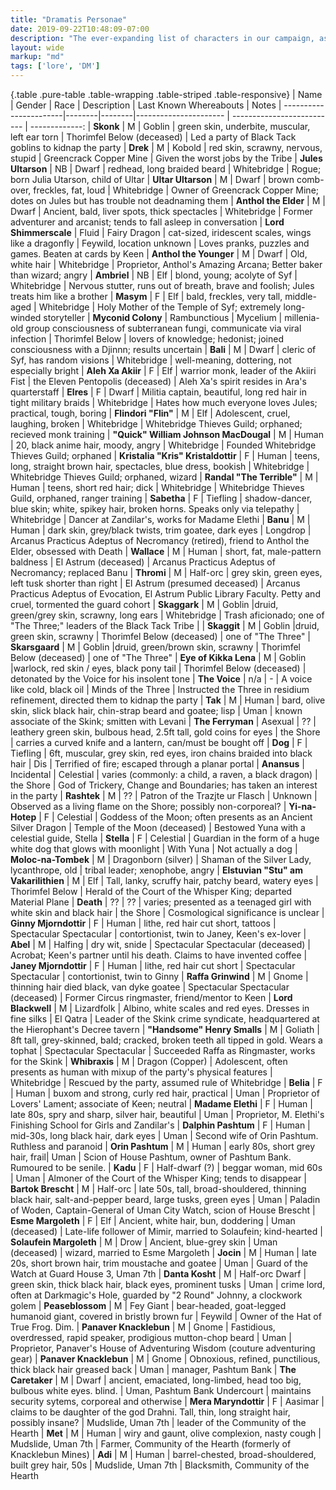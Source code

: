 ```yaml
---
title: "Dramatis Personae"
date: 2019-09-22T10:48:09-07:00
description: "The ever-expanding list of characters in our campaign, as compiled in my notebooks. This list includes personages the party has either met or identified, but excludes incidentals that have not been named. Details such as character motivations, knowledge, alignments, affiliations etc. will stay in my notebooks. :)"
layout: wide
markup: "md"
tags: ['lore', 'DM']
---
```



{.table .pure-table .table-wrapping .table-striped .table-responsive}
| Name                   | Gender |  Race  | Description           | Last Known Whereabouts     | Notes
| -----------------------|--------|--------|---------------------- | -------------------------- | -------------:
| **Skonk**              | M      | Goblin |  green skin, underbite, muscular, left ear torn | Thorimfel Below (deceased) | Led a party of Black Tack goblins to kidnap the party
| **Drek**               | M      | Kobold | red skin, scrawny, nervous, stupid | Greencrack Copper Mine | Given the worst jobs by the Tribe
| **Jules Ultarson**     | NB     | Dwarf  | redhead, long braided beard | Whitebridge | Rogue; born Julia Utarson, child of Ultar 
| **Ultar Ultarson**     | M      | Dwarf  |  brown comb-over, freckles, fat, loud | Whitebridge | Owner of Greencrack Copper Mine; dotes on Jules but has trouble not deadnaming them
| **Anthol the Elder**   | M      | Dwarf  | Ancient,  bald, liver spots, thick spectacles | Whitebridge | Former adventurer and arcanist; tends to fall asleep in conversation
| **Lord Shimmerscale**  | Fluid  | Fairy Dragon | cat-sized, iridescent scales, wings like a dragonfly | Feywild, location unknown | Loves pranks, puzzles and games. Beaten at cards by Keen
| **Anthol the Younger** | M      | Dwarf  | Old,  white hair | Whitebridge | Proprietor, Anthol's Amazing Arcana; Better baker than wizard; angry
| **Ambriel**            | NB     | Elf    |  blond, young; acolyte of Syf | Whitebridge | Nervous stutter, runs out of breath, brave and foolish; Jules treats him like a brother
| **Masym**              | F      | Elf    |  bald, freckles, very tall, middle-aged | Whitebridge | Holy Mother of the Temple of Syf; extremely long-winded storyteller
| **Myconid Colony**     | Rambunctious | Mycelium | millenia-old group consciousness of subterranean fungi, communicate via viral infection | Thorimfel Below | lovers of knowledge; hedonist; joined consciousness with a Djinnn; results uncertain
| **Bali**               | M      | Dwarf  | cleric of Syf, has random visions | Whitebridge | well-meaning, dottering, not especially bright
| **Aleh Xa Akiir**      | F      | Elf    |  warrior monk, leader of the Akiiri Fist | the Eleven Pentopolis (deceased) | Aleh Xa's spirit resides in Ara's quarterstaff
| **Elres**              | F      | Dwarf  | Militia captain, beautiful, long red hair in tight military braids | Whitebridge | Hates how much everyone loves Jules; practical, tough, boring
| **Flindori "Flin"**    | M      | Elf    | Adolescent, cruel, laughing, broken | Whitebridge | Whitebridge Thieves Guild; orphaned; recieved monk training
| **"Quick" William Johnson MacDougal** | M | Human |  20, black anime hair, moody, angry | Whitebridge | Founded Whitebridge Thieves Guild; orphaned
| **Kristalia "Kris" Kristaldottir** | F | Human | teens, long, straight brown hair, spectacles, blue dress, bookish | Whitebridge | Whitebridge Thieves Guild; orphaned, wizard
| **Randal "The Terrible"** | M     | Human | teens, short red hair; dick | Whitebridge | Whitebridge Thieves Guild, orphaned, ranger training
| **Sabetha**            | F      | Tiefling |  shadow-dancer, blue skin; white, spikey hair, broken horns. Speaks only via telepathy | Whitebridge | Dancer at Zandilar's, works for Madame Elethi
| **Banu**               | M      | Human | dark skin, grey/black twists, trim goatee, dark eyes | Longdrop | Arcanus Practicus Adeptus of Necromancy (retired), friend to Anthol the Elder, obsessed with Death
| **Wallace**            | M      | Human | short, fat, male-pattern baldness | El Astrum (deceased) | Arcanus Practicus Adeptus of Necromancy; replaced Banu
| **Thromi**             | M      | Half-orc | grey skin, green eyes, left tusk shorter than right | El Astrum (presumed deceased) | Arcanus Practicus Adeptus of Evocation, El Astrum Public Library Faculty. Petty and cruel, tormented the guard cohort
| **Skaggark**           | M      | Goblin |druid, green/grey skin, scrawny, long ears | Whitebridge | Trash aficionado; one of "The Three;" leaders of the Black Tack Tribe |
| **Skaggit**            | M      | Goblin |druid, green skin, scrawny | Thorimfel Below (deceased) | one of "The Three" 
| **Skarsgaard**         | M      | Goblin |druid, green/brown skin, scrawny | Thorimfel Below (deceased) | one of "The Three"
| **Eye of Kikka Lena**  | M      | Goblin |warlock, red skin / eyes, black pony tail | Thorimfel Below (deceased) | detonated by the Voice for his insolent tone
| **The Voice**          | n/a    | -      | A voice like cold, black oil | Minds of the Three | Instructed the Three in residium refinement, directed them to kidnap the party
| **Tak**                | M      | Human  | bard, olive skin, slick black hair, chin-strap beard and goatee; lisp | Uman | known associate of the Skink; smitten with Levani
| **The Ferryman**       | Asexual | ?? | leathery green skin, bulbous head, 2.5ft tall, gold coins for eyes | the Shore | carries a curved knife and a lantern, can/must be bought off
| **Dog**                | F      | Tiefling | 6ft, muscular, grey skin, red eyes, iron chains braided into black hair | Dis | Terrified of fire; escaped through a planar portal
| **Anansus**            | Incidental | Celestial | varies (commonly: a child, a raven, a black dragon) | the Shore | God of Trickery, Change and Boundaries; has taken an interest in the party
| **Rashtek**            | M      | ?? | Patron of the Trazjte ur Flasch | Unknown | Observed as a living flame on the Shore; possibly non-corporeal?
| **Yi-na-Hotep**        | F      | Celestial | Goddess of the Moon; often presents as an Ancient Silver Dragon | Temple of the Moon (deceased) | Bestowed Yuna with a celestial guide, Stella
| **Stella**             | F      | Celestial | Guardian in the form of a huge white dog that glows with moonlight | With Yuna | Not actually a dog
| **Moloc-na-Tombek**    | M      | Dragonborn (silver) | Shaman of the Silver Lady, lycanthrope, old | tribal leader; xenophobe, angry
| **Elstuvian "Stu" am Vakarilithien**    | M      | Elf | Tall, lanky, scruffy hair, patchy beard, watery eyes | Thorimfel Below | Herald of the Court of the Whisper King; departed Material Plane 
| **Death**              | ??     | ??    | varies; presented as a teenaged girl with white skin and black hair | the Shore | Cosmological significance is unclear
| **Ginny Mjorndottir**  | F      | Human | lithe, red hair cut short, tattoos | Spectacular Spectacular | contortionist, twin to Janey, Keen's ex-lover
| **Abel**               | M      | Halfing | dry wit, snide | Spectacular Spectacular (deceased) | Acrobat; Keen's partner until his death. Claims to have invented coffee
| **Janey Mjorndottir**  | F      | Human | lithe, red hair cut short          | Spectacular Spectacular | contortionist, twin to Ginny
| **Raffa Grinwind**     | M      | Gnome | thinning hair died black, van dyke goatee | Spectacular Spectacular (deceased) | Former Circus ringmaster, friend/mentor to Keen
| **Lord Blackwell**     | M      | Lizardfolk | Albino,  white scales and red eyes. Dresses in fine silks | El Qatra | Leader of the Skink crime syndicate, headquartered at the Hierophant's Decree tavern
| **"Handsome" Henry Smalls** | M | Goliath |  8ft tall, grey-skinned, bald; cracked, broken teeth all tipped in gold. Wears a tophat | Spectacular Spectacular | Succeeded Raffa as Ringmaster, works for the Skink
| **Whibraxis**          | M      | Dragon (Copper) | Adolescent, often presents as human with mixup of the party's physical features | Whitebridge | Rescued by the party, assumed rule of Whitebridge
| **Belia**              | F      | Human | buxom and strong, curly red hair, practical | Uman | Proprietor of Lovers' Lament; associate of Keen; neutral
| **Madame Elethi**      | F      | Human | late 80s, spry and sharp, silver hair, beautiful | Uman | Proprietor, M. Elethi's Finishing School for Girls and Zandilar's
| **Dalphin Pashtum**    | F      | Human | mid-30s, long black hair, dark eyes | Uman | Second wife of Orin Pashtum. Ruthless and paranoid 
| **Orin Pashtum**       | M      | Human | early 80s, short grey hair, frail| Uman | Scion of House Pashtum, owner of Pashtum Bank. Rumoured to be senile. 
| **Kadu**               | F      | Half-dwarf (?) | beggar woman, mid 60s | Uman | Almoner of the Court of the Whisper King; tends to disappear
| **Bartok Brescht**     | M      | Half-orc | late 50s, tall, broad-shouldered, thinning black hair, salt-and-pepper beard, large tusks, green eyes | Uman | Paladin of Woden, Captain-General of Uman City Watch, scion of House Brescht
| **Esme Margoleth**     | F      | Elf | Ancient, white hair, bun, doddering | Uman (deceased) | Late-life follower of Mimir, married to Solaufein; kind-hearted
| **Solaufein Margoleth** | M     | Drow | Ancient, blue-grey skin | Uman (deceased) | wizard, married to Esme Margoleth
| **Jocin**              | M      | Human | late 20s, short brown hair, trim moustache and goatee | Uman | Guard of the Watch at Guard House 3, Uman 7th
| **Danta Kosht**        | M      | Half-orc Dwarf | green skin, thick black hair, black eyes, prominent tusks | Uman | crime lord, often at Darkmagic's Hole, guarded by "2 Round" Johnny, a clockwork golem
| **Peaseblossom**       | M      | Fey Giant | bear-headed, goat-legged humanoid giant, covered in bristly brown fur | Feywild | Owner of the Hat of True Frog. Dim.
| **Panaver Knacklebun** | M      | Gnome | Fastidious, overdressed, rapid speaker, prodigious mutton-chop beard | Uman | Proprietor, Panaver's House of Adventuring Wisdom (couture adventuring gear) 
| **Panaver Knacklebun** | M      | Gnome | Obnoxious, refined, punctilious, thick black hair greased back | Uman | manager, Pashtum Bank
| **The Caretaker**      | M      | Dwarf | ancient, emaciated, long-limbed, head too big, bulbous white eyes. blind. | Uman, Pashtum Bank Undercourt | maintains security sytems, corporeal and otherwise
| **Mera Maryndottir**   | F      | Aasimar | claims to be daughter of the god Drahni. Tall, thin, long straight hair, possibly insane? | Mudslide, Uman 7th | leader of the Community of the Hearth
| **Met**                | M      | Human | wiry and gaunt, olive complexion, nasty cough | Mudslide, Uman 7th | Farmer, Community of the Hearth (formerly of Knacklebun Mines)
| **Adi**                | M      | Human | barrel-chested, broad-shouldered, built grey hair, 50s | Mudslide, Uman 7th | Blacksmith, Community of the Hearth
